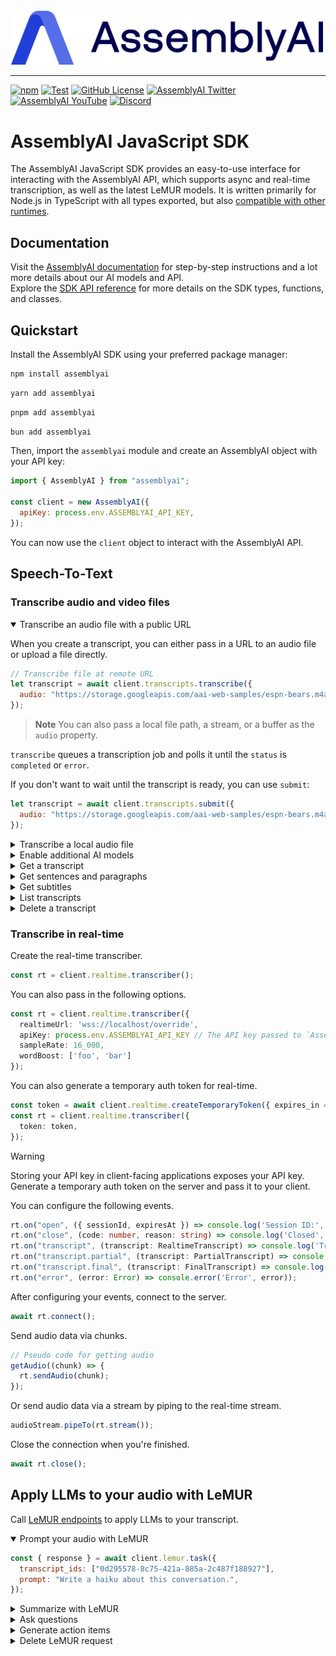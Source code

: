 <img src="https://github.com/AssemblyAI/assemblyai-node-sdk/blob/main/assemblyai.png?raw=true" width="500"/>

---

[![npm](https://img.shields.io/npm/v/assemblyai)](https://www.npmjs.com/package/assemblyai)
[![Test](https://github.com/AssemblyAI/assemblyai-node-sdk/actions/workflows/test.yml/badge.svg)](https://github.com/AssemblyAI/assemblyai-node-sdk/actions/workflows/test.yml)
[![GitHub License](https://img.shields.io/github/license/AssemblyAI/assemblyai-node-sdk)](https://github.com/AssemblyAI/assemblyai-node-sdk/blob/main/LICENSE)
[![AssemblyAI Twitter](https://img.shields.io/twitter/follow/AssemblyAI?label=%40AssemblyAI&style=social)](https://twitter.com/AssemblyAI)
[![AssemblyAI YouTube](https://img.shields.io/youtube/channel/subscribers/UCtatfZMf-8EkIwASXM4ts0A)](https://www.youtube.com/@AssemblyAI)
[![Discord](https://img.shields.io/discord/875120158014853141?logo=discord&label=Discord&link=https%3A%2F%2Fdiscord.com%2Fchannels%2F875120158014853141&style=social)
](https://assemblyai.com/discord)

# AssemblyAI JavaScript SDK

The AssemblyAI JavaScript SDK provides an easy-to-use interface for interacting with the AssemblyAI API,
which supports async and real-time transcription, as well as the latest LeMUR models.
It is written primarily for Node.js in TypeScript with all types exported, but also [compatible with other runtimes](./docs/compat.md).

## Documentation

Visit the [AssemblyAI documentation](https://www.assemblyai.com/docs) for step-by-step instructions and a lot more details about our AI models and API.   
Explore the [SDK API reference](https://assemblyai.github.io/assemblyai-node-sdk/) for more details on the SDK types, functions, and classes.

## Quickstart

Install the AssemblyAI SDK using your preferred package manager:

```bash
npm install assemblyai
```

```bash
yarn add assemblyai
```

```bash
pnpm add assemblyai
```

```bash
bun add assemblyai
```

Then, import the `assemblyai` module and create an AssemblyAI object with your API key:

```js
import { AssemblyAI } from "assemblyai";

const client = new AssemblyAI({
  apiKey: process.env.ASSEMBLYAI_API_KEY,
});
```

You can now use the `client` object to interact with the AssemblyAI API.

## Speech-To-Text

### Transcribe audio and video files

<details open>
  <summary>Transcribe an audio file with a public URL</summary>

When you create a transcript, you can either pass in a URL to an audio file or upload a file directly.

```js
// Transcribe file at remote URL
let transcript = await client.transcripts.transcribe({
  audio: "https://storage.googleapis.com/aai-web-samples/espn-bears.m4a",
});
```

> **Note**
> You can also pass a local file path, a stream, or a buffer as the `audio` property.

`transcribe` queues a transcription job and polls it until the `status` is `completed` or `error`.

If you don't want to wait until the transcript is ready, you can use `submit`:

```js
let transcript = await client.transcripts.submit({
  audio: "https://storage.googleapis.com/aai-web-samples/espn-bears.m4a",
});
```

</details>

<details>
  <summary>Transcribe a local audio file</summary>

When you create a transcript, you can either pass in a URL to an audio file or upload a file directly.

```js
// Upload a file via local path and transcribe
let transcript = await client.transcripts.transcribe({
  audio: "./news.mp4",
});
```

> **Note:**
> You can also pass a file URL, a stream, or a buffer as the `audio` property.

`transcribe` queues a transcription job and polls it until the `status` is `completed` or `error`.

If you don't want to wait until the transcript is ready, you can use `submit`:

```js
let transcript = await client.transcripts.submit({
  audio: "./news.mp4",
});
```

</details>

<details>
  <summary>Enable additional AI models</summary>

You can extract even more insights from the audio by enabling any of our [AI models](https://www.assemblyai.com/docs/audio-intelligence) using _transcription options_.
For example, here's how to enable [Speaker diarization](https://www.assemblyai.com/docs/speech-to-text/speaker-diarization) model to detect who said what.

```js
let transcript = await client.transcripts.transcribe({
  audio: "https://storage.googleapis.com/aai-web-samples/espn-bears.m4a",
  speaker_labels: true,
});
for (let utterance of transcript.utterances) {
  console.log(`Speaker ${utterance.speaker}: ${utterance.text}`);
}
```

</details>

<details>
  <summary>Get a transcript</summary>

This will return the transcript object in its current state. If the transcript is still processing, the `status` field will be `queued` or `processing`. Once the transcript is complete, the `status` field will be `completed`.

```js
const transcript = await client.transcripts.get(transcript.id);
```

If you created a transcript using `.submit()`, you can still poll until the transcript `status` is `completed` or `error` using `.waitUntilReady()`:

```js
const transcript = await client.transcripts.waitUntilReady(transcript.id, {
  // How frequently the transcript is polled in ms. Defaults to 3000.
  pollingInterval: 1000,
  // How long to wait in ms until the "Polling timeout" error is thrown. Defaults to infinite (-1).
  pollingTimeout: 5000,
});
```

</details>
<details>
  <summary>Get sentences and paragraphs</summary>

```js
const sentences = await client.transcripts.sentences(transcript.id);
const paragraphs = await client.transcripts.paragraphs(transcript.id);
```

</details>

<details>
  <summary>Get subtitles</summary>

```js
const charsPerCaption = 32;
let srt = await client.transcripts.subtitles(transcript.id, "srt");
srt = await client.transcripts.subtitles(transcript.id, "srt", charsPerCaption);

let vtt = await client.transcripts.subtitles(transcript.id, "vtt");
vtt = await client.transcripts.subtitles(transcript.id, "vtt", charsPerCaption);
```

</details>
<details>
  <summary>List transcripts</summary>

This will return a page of transcripts you created.

```js
const page = await client.transcripts.list();
```

You can also paginate over all pages.

```typescript
let nextPageUrl: string | null = null;
do {
  const page = await client.transcripts.list(nextPageUrl);
  nextPageUrl = page.page_details.next_url;
} while (nextPageUrl !== null);
```

</details>

<details>
<summary>Delete a transcript</summary>

```js
const res = await client.transcripts.delete(transcript.id);
```

</details>

### Transcribe in real-time

Create the real-time transcriber.

```typescript
const rt = client.realtime.transcriber();
```

You can also pass in the following options.

```typescript
const rt = client.realtime.transcriber({
  realtimeUrl: 'wss://localhost/override',
  apiKey: process.env.ASSEMBLYAI_API_KEY // The API key passed to `AssemblyAI` will be used by default,
  sampleRate: 16_000,
  wordBoost: ['foo', 'bar']
});
```

You can also generate a temporary auth token for real-time.

```typescript
const token = await client.realtime.createTemporaryToken({ expires_in = 60 });
const rt = client.realtime.transcriber({
  token: token,
});
```

> [!WARNING]
> Storing your API key in client-facing applications exposes your API key.
> Generate a temporary auth token on the server and pass it to your client.

You can configure the following events.

<!-- prettier-ignore -->
```typescript
rt.on("open", ({ sessionId, expiresAt }) => console.log('Session ID:', sessionId, 'Expires at:', expiresAt));
rt.on("close", (code: number, reason: string) => console.log('Closed', code, reason));
rt.on("transcript", (transcript: RealtimeTranscript) => console.log('Transcript:', transcript));
rt.on("transcript.partial", (transcript: PartialTranscript) => console.log('Partial transcript:', transcript));
rt.on("transcript.final", (transcript: FinalTranscript) => console.log('Final transcript:', transcript));
rt.on("error", (error: Error) => console.error('Error', error));
```

After configuring your events, connect to the server.

```typescript
await rt.connect();
```

Send audio data via chunks.

```typescript
// Pseudo code for getting audio
getAudio((chunk) => {
  rt.sendAudio(chunk);
});
```

Or send audio data via a stream by piping to the real-time stream.

```typescript
audioStream.pipeTo(rt.stream());
```

Close the connection when you're finished.

```typescript
await rt.close();
```

## Apply LLMs to your audio with LeMUR

Call [LeMUR endpoints](https://www.assemblyai.com/docs/api-reference/lemur) to apply LLMs to your transcript.

<details open>
<summary>Prompt your audio with LeMUR</summary>

```js
const { response } = await client.lemur.task({
  transcript_ids: ["0d295578-8c75-421a-885a-2c487f188927"],
  prompt: "Write a haiku about this conversation.",
});
```

</details>

<details>
<summary>Summarize with LeMUR</summary>

```js
const { response } = await client.lemur.summary({
  transcript_ids: ["0d295578-8c75-421a-885a-2c487f188927"],
  answer_format: "one sentence",
  context: {
    speakers: ["Alex", "Bob"],
  },
});
```

</details>

<details>
<summary>Ask questions</summary>

```js
const { response } = await client.lemur.questionAnswer({
  transcript_ids: ["0d295578-8c75-421a-885a-2c487f188927"],
  questions: [
    {
      question: "What are they discussing?",
      answer_format: "text",
    },
  ],
});
```

</details>
<details>
<summary>Generate action items</summary>

```js
const { response } = await client.lemur.actionItems({
  transcript_ids: ["0d295578-8c75-421a-885a-2c487f188927"],
});
```

</details>
<details>
<summary>Delete LeMUR request</summary>

```js
const response = await client.lemur.purgeRequestData(lemurResponse.request_id);
```

</details>
